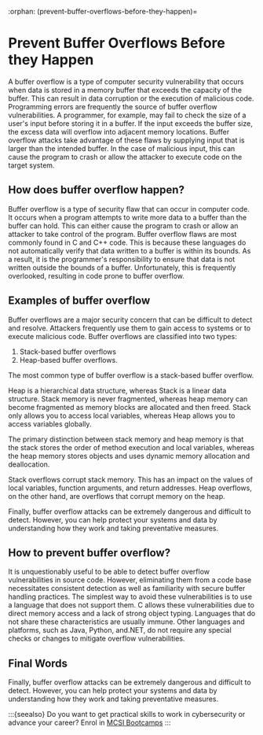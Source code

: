 :orphan:
(prevent-buffer-overflows-before-they-happen)=

# Prevent Buffer Overflows Before they Happen

A buffer overflow is a type of computer security vulnerability that occurs when data is stored in a memory buffer that exceeds the capacity of the buffer. This can result in data corruption or the execution of malicious code. Programming errors are frequently the source of buffer overflow vulnerabilities. A programmer, for example, may fail to check the size of a user's input before storing it in a buffer. If the input exceeds the buffer size, the excess data will overflow into adjacent memory locations. Buffer overflow attacks take advantage of these flaws by supplying input that is larger than the intended buffer. In the case of malicious input, this can cause the program to crash or allow the attacker to execute code on the target system.

## How does buffer overflow happen?

Buffer overflow is a type of security flaw that can occur in computer code. It occurs when a program attempts to write more data to a buffer than the buffer can hold. This can either cause the program to crash or allow an attacker to take control of the program. Buffer overflow flaws are most commonly found in C and C++ code. This is because these languages do not automatically verify that data written to a buffer is within its bounds. As a result, it is the programmer's responsibility to ensure that data is not written outside the bounds of a buffer. Unfortunately, this is frequently overlooked, resulting in code prone to buffer overflow.

## Examples of buffer overflow

Buffer overflows are a major security concern that can be difficult to detect and resolve. Attackers frequently use them to gain access to systems or to execute malicious code. Buffer overflows are classified into two types:

1. Stack-based buffer overflows
2. Heap-based buffer overflows.

The most common type of buffer overflow is a stack-based buffer overflow.

Heap is a hierarchical data structure, whereas Stack is a linear data structure. Stack memory is never fragmented, whereas heap memory can become fragmented as memory blocks are allocated and then freed. Stack only allows you to access local variables, whereas Heap allows you to access variables globally.

The primary distinction between stack memory and heap memory is that the stack stores the order of method execution and local variables, whereas the heap memory stores objects and uses dynamic memory allocation and deallocation.

Stack overflows corrupt stack memory. This has an impact on the values of local variables, function arguments, and return addresses. Heap overflows, on the other hand, are overflows that corrupt memory on the heap.

Finally, buffer overflow attacks can be extremely dangerous and difficult to detect. However, you can help protect your systems and data by understanding how they work and taking preventative measures.

## How to prevent buffer overflow?

It is unquestionably useful to be able to detect buffer overflow vulnerabilities in source code. However, eliminating them from a code base necessitates consistent detection as well as familiarity with secure buffer handling practices. The simplest way to avoid these vulnerabilities is to use a language that does not support them. C allows these vulnerabilities due to direct memory access and a lack of strong object typing. Languages that do not share these characteristics are usually immune. Other languages and platforms, such as Java, Python, and.NET, do not require any special checks or changes to mitigate overflow vulnerabilities.

## Final Words

Finally, buffer overflow attacks can be extremely dangerous and difficult to detect. However, you can help protect your systems and data by understanding how they work and taking preventative measures.

:::{seealso}
Do you want to get practical skills to work in cybersecurity or advance your career? Enrol in [MCSI Bootcamps](https://www.mosse-institute.com/bootcamps.html)
:::
